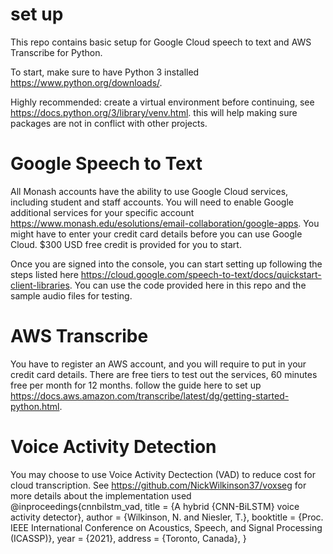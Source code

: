 # set up 

This repo contains basic setup for Google Cloud speech to text and AWS Transcribe for Python.

To start, make sure to have Python 3 installed https://www.python.org/downloads/.

Highly recommended: create a virtual environment before continuing, see https://docs.python.org/3/library/venv.html.
this will help making sure packages are not in conflict with other projects.

# Google Speech to Text 
All Monash accounts have the ability to use Google Cloud services, including student and staff accounts.
You will need to enable Google additional services for your specific account https://www.monash.edu/esolutions/email-collaboration/google-apps. 
You might have to enter your credit card details before you can use Google Cloud. 
$300 USD free credit is provided for you to start.


Once you are signed into the console, you can start setting up following the steps listed here https://cloud.google.com/speech-to-text/docs/quickstart-client-libraries.
You can use the code provided here in this repo and the sample audio files for testing.

# AWS Transcribe 
You have to register an AWS account, and you will require to put in your credit card details. 
There are free tiers to test out the services, 60 minutes free per month for 12 months. 
follow the guide here to set up https://docs.aws.amazon.com/transcribe/latest/dg/getting-started-python.html.
 

 # Voice Activity Detection
 You may choose to use Voice Activity Dectection (VAD) to reduce cost for cloud transcription. See https://github.com/NickWilkinson37/voxseg for more details about the implementation used 
 @inproceedings{cnnbilstm_vad,
    title = {A hybrid {CNN-BiLSTM} voice activity detector},
    author = {Wilkinson, N. and Niesler, T.},
    booktitle = {Proc. IEEE International Conference on Acoustics, Speech, and Signal Processing (ICASSP)},
    year = {2021},
    address = {Toronto, Canada},
}
